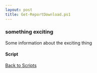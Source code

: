 ```yaml
---
layout: post
title: Get-ReportDownload.ps1
---
```


### something exciting

Some information about the exciting thing

#### Script

<script src="https://gist-it.appspot.com/github.com/BanterBoy/scripts-blog/blob/master/PowerShell/scripts/information/Get-ReportDownload.ps1" crossorigin="anonymous"></script>

<a href="/menu/_pages/scripts.html">Back to Scripts</a>
